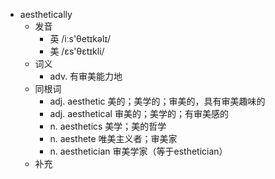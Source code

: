 - aesthetically
  - 发音
    - 英 /iːs'θetɪkəlɪ/
    - 美 /ɛs'θɛtɪkli/
  - 词义
    - adv. 有审美能力地
  - 同根词
    - adj. aesthetic 美的；美学的；审美的，具有审美趣味的
    - adj. aesthetical 审美的；美学的；有审美感的
    - n. aesthetics 美学；美的哲学
    - n. aesthete 唯美主义者；审美家
    - n. aesthetician 审美学家（等于esthetician）
  - 补充